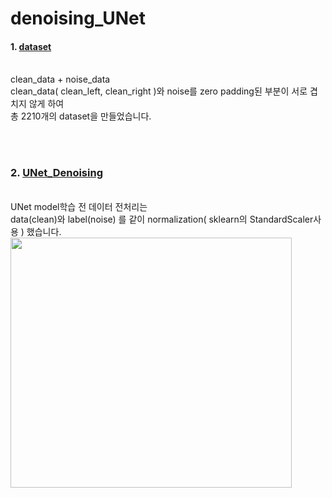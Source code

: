 # denoising_UNet

#### 1. [dataset](https://github.com/Kang-Dong-Hwi/denoising_UNet/blob/master/data.ipynb)

<br>
clean_data + noise_data
<br>
clean_data( clean_left, clean_right )와 noise를 zero padding된 부분이 서로 겹치지 않게 하여
<br>
총 2210개의 dataset을 만들었습니다.

<br><br>

### 2. [UNet_Denoising](https://github.com/Kang-Dong-Hwi/denoising_UNet/blob/master/UNet_Denoising.ipynb)
<br>
UNet model학습 전 데이터 전처리는<br>
data(clean)와 label(noise) 를 같이 normalization( sklearn의 StandardScaler사용 ) 했습니다.
<td>
<img src="https://github.com/Kang-Dong-Hwi/denoising_UNet/blob/master/pred_noise.png", height=400px, width=450px> 
